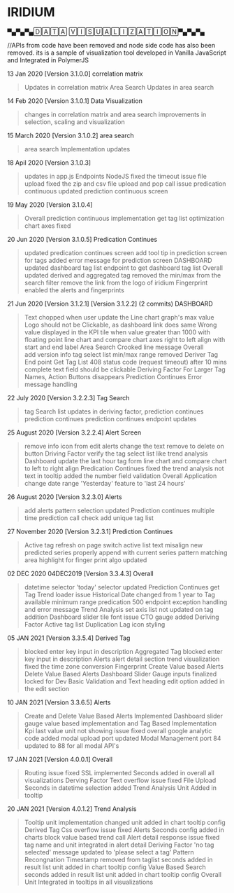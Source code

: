 # IRIDIUM

▀▄▀▄▀▄🄳🄰🅃🄰 🅅🄸🅂🅄🄰🄻🄸🅉🄰🅃🄸🄾🄽▀▄▀▄▀▄

//APIs from code have been removed and node side code has also been removed.
its is a sample of visualization tool developed in Vanilla JavaScript and Integrated in PolymerJS

13 Jan 2020        [Version 3.1.0.0]
correlation matrix
>Updates in correlation matrix 
Area Search
>Updates in  area search

14 Feb 2020			[Version 3.1.0.1]
Data Visualization
>changes in correlation matrix and area search improvements in selection, scaling and visualization

15 March 2020			[Version 3.1.0.2]
area search 
>area search Implementation updates

18 Apil 2020			[Version 3.1.0.3]
>updates in app.js Endpoints NodeJS
fixed the timeout issue
>file upload
fixed the zip and csv file upload and pop call issue
>predication continuous
updated prediction continuous screen

19 May 2020			[Version 3.1.0.4]
>Overall
prediction continuous implementation
get tag list optimization
chart axes fixed

20 Jun 2020			[Version 3.1.0.5]
Predication Continues
>updated predication continues screen
>add tool tip in prediction screen for tags
>added error message for prediction screen
DASHBOARD
>updated dashboard tag list endpoint to get dashboard tag list
Overall
>updated derived and aggregated tag removed the min/max from the search filter
>remove the link from the logo of iridium
Fingerprint
>enabled the alerts and fingerprints

21 Jun 2020			[Version 3.1.2.1]  [Version 3.1.2.2] 
(2 commits)
DASHBOARD
> Text chopped when user update the Line chart graph's max value
>Logo should not be Clickable, as dashboard link does same
>Wrong value displayed in the KPI tile when value greater than 1000 with floating point
>line chart and compare chart axes right to left align with start and end label
Area Search
> Crooked line message
Overall			
>add version info
>tag select list  min/max range removed
Deriver Tag
>End point  Get Tag List  408 status code (request timeout) after 10 mins
>complete text field should be clickable
Deriving Factor
>For Larger Tag Names, Action Buttons disappears
Prediction Continues
>Error message handling

22 July 2020			[Version 3.2.2.3]
Tag Search
>tag Search list updates in deriving factor, prediction continues
prediction continues
>prediction continues endpoint updates

25 August 2020			[Version 3.2.2.4]
 Alert Screen
>remove info icon from edit alerts
>change the text remove to delete on button
Driving Factor
>verify the tag select list like trend analysis
Dashboard
>update the last hour tag form line chart and compare chart to left to right align
Predication Continues
>fixed the trend analysis not text in tooltip
>added the number field validation
Overall Application
>change date range 'Yesterday' feature to 'last 24 hours'

26 August 2020			[Version 3.2.3.0]
Alerts
>add alerts pattern selection updated
Prediction continues
>multiple time prediction call check add
>unique tag list

27 November 2020			[Version 3.2.3.1]
Prediction Continues
>Active tag refresh on page switch
>active list text misalign
>new predicted series properly append with current series
pattern matching
>area highlight for finger print algo updated

02 DEC 2020  04DEC2019		[Version 3.3.4.3]
Overall
>datetime selector  'today' selector updated
Prediction Continues
>get Tag Trend loader issue
>Historical Date changed from 1 year to Tag available minimum range
>predication 500 endpoint exception handling and error message
Trend Analysis
>set axis list not updated on tag addition
Dashboard
>slider  tile font issue
>CTO gauge added
Deriving Factor
>Active tag list Duplication
>Lag icon styling

05 JAN 2021					[Version 3.3.5.4]
Derived Tag
>blocked enter key input in description
Aggregated Tag
>blocked enter key input in description
Alerts
>alert detail section trend visualization fixed the time zone conversion
Fingerprint
>Create Value based Alerts
>Delete Value Based Alerts
Dashboard
>Slider Gauge inputs finalized locked for Dev
>Basic Validation and Text heading edit option added in the edit section

10 JAN 2021					[Version 3.3.6.5]
Alerts
>Create and Delete Value Based Alerts Implemented
Dashboard
>slider gauge value based implementation and Tag Based Implementation
>Kpi last value unit not showing issue fixed
overall
>google analytic code added
>modal upload port updated
Modal Management
>port 84 updated to 88 for all modal API's

17 JAN 2021					[Version 4.0.0.1]
Overall
>Routing issue fixed
>SSL implemented
>Seconds added in overall all visualizations
Derving Factor
>Text overflow issue fixed
File Upload
>Seconds in datetime selection added
Trend Analysis
>Unit Added in tooltip

20 JAN 2021					[Version 4.0.1.2]
Trend Analysis
>Tooltip unit implementation changed
>unit added in chart tooltip config
Derived Tag
>Css overflow issue fixed
Alerts
>Seconds config added in charts
>block value based trend call
>Alert detail response issue fixed
>tag name and unit integrated in alert detail
Deriving Factor
>'no tag selected' message updated to 'please select a tag'
Pattern Recongnation
>Timestamp removed from taglist
>seconds added in result list
>unit added in chart tooltip config
Value Based Search
>seconds added in result list
>unit added in chart tooltip config
Overall
>Unit Integrated in tooltips in all visualizations
